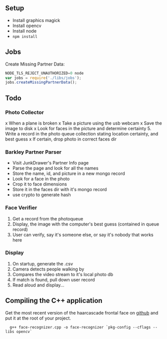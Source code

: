 ## Setup
* Install graphics magick
* Install opencv
* Install node
* `npm install`


## Jobs
Create Missing Partner Data:
```javascript
NODE_TLS_REJECT_UNAUTHORIZED=0 node
var jobs = require('./libs/jobs');
jobs.createMissingPartnerData();
```


## Todo

### Photo Collector
x When a plane is broken
x Take a picture using the usb webcam
x Save the image to disk
x Look for faces in the picture and determine certainty
5. Write a record in the photo queue collection
   stating location certainty, and best guess
x If certain, drop photo in correct faces dir

### Barkley Partner Parser
* Visit JunkDrawer's Partner Info page
* Parse the page and look for all the names
* Store the name, id, and picture in a new mongo record
* Look for a face in the photo
* Crop it to face dimensions
* Store it in the faces dir with it's mongo record
* use crypto to generate hash

### Face Verifier
1. Get a record from the photoqueue
2. Display, the image with the computer's best guess (contained in queue record)
3. User can verify, say it's someone else, or say it's nobody that works here

### Display
1. On startup, generate the .csv
2. Camera detects people walking by
3. Compares the video stream to it's local photo db
4. If match is found, pull down user record
5. Read aloud and display...


## Compiling the C++ application
Get the most recent version of the haarcascade frontal face on [github](https://github.com/Itseez/opencv/blob/master/data/haarcascades/haarcascade_frontalface_alt.xml) and put it at the root of your project.

```
  g++ face-recognizer.cpp -o face-recognizer `pkg-config --cflags --libs opencv`
```
